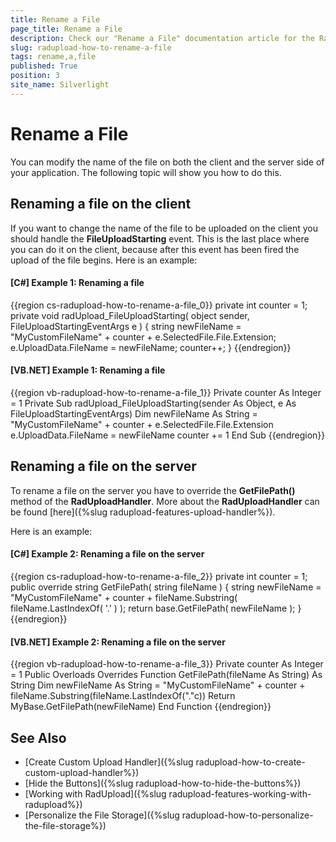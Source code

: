 ```yaml
---
title: Rename a File
page_title: Rename a File
description: Check our "Rename a File" documentation article for the RadUpload WPF control.
slug: radupload-how-to-rename-a-file
tags: rename,a,file
published: True
position: 3
site_name: Silverlight
---
```


# Rename a File

You can modify the name of the file on both the client and the server side of your application. The following topic will show you how to do this.

## Renaming a file on the client

If you want to change the name of the file to be uploaded on the client you should handle the __FileUploadStarting__ event. This is the last place where you can do it on the client, because after this event has been fired the upload of the file begins. Here is an example:

#### __[C#] Example 1: Renaming a file__
{{region cs-radupload-how-to-rename-a-file_0}}
	private int counter = 1;
	private void radUpload_FileUploadStarting( object sender, FileUploadStartingEventArgs e )
	{
	    string newFileName = "MyCustomFileName" + counter + e.SelectedFile.File.Extension;
	    e.UploadData.FileName = newFileName;
	    counter++;
	}
{{endregion}}

#### __[VB.NET] Example 1: Renaming a file__
{{region vb-radupload-how-to-rename-a-file_1}}
	Private counter As Integer = 1
	Private Sub radUpload_FileUploadStarting(sender As Object, e As FileUploadStartingEventArgs)
	 Dim newFileName As String = "MyCustomFileName" + counter + e.SelectedFile.File.Extension
	 e.UploadData.FileName = newFileName
	 counter += 1
	End Sub
{{endregion}}

## Renaming a file on the server

To rename a file on the server you have to override the __GetFilePath()__ method of the __RadUploadHandler__. More about the __RadUploadHandler__ can be found [here]({%slug radupload-features-upload-handler%}).

Here is an example:

#### __[C#] Example 2: Renaming a file on the server__  
{{region cs-radupload-how-to-rename-a-file_2}}
	private int counter = 1;
	public override string GetFilePath( string fileName )
	{
	    string newFileName = "MyCustomFileName" + counter + fileName.Substring( fileName.LastIndexOf( '.' ) );
	    return base.GetFilePath( newFileName );
	}
{{endregion}}

#### __[VB.NET] Example 2: Renaming a file on the server__  
{{region vb-radupload-how-to-rename-a-file_3}}
	Private counter As Integer = 1
	Public Overloads Overrides Function GetFilePath(fileName As String) As String
	 Dim newFileName As String = "MyCustomFileName" + counter + fileName.Substring(fileName.LastIndexOf("."c))
	 Return MyBase.GetFilePath(newFileName)
	End Function
{{endregion}}

## See Also
 * [Create Custom Upload Handler]({%slug radupload-how-to-create-custom-upload-handler%})
 * [Hide the Buttons]({%slug radupload-how-to-hide-the-buttons%})
 * [Working with RadUpload]({%slug radupload-features-working-with-radupload%})
 * [Personalize the File Storage]({%slug radupload-how-to-personalize-the-file-storage%})
